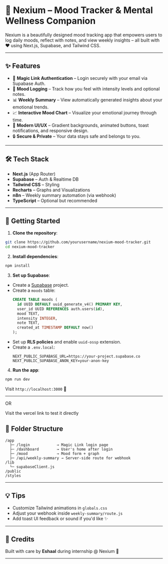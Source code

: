 # 🌈 Nexium – Mood Tracker & Mental Wellness Companion

Nexium is a beautifully designed mood tracking app that empowers users to log daily moods, reflect with notes, and view weekly insights – all built with ❤️ using Next.js, Supabase, and Tailwind CSS.

---

## ✨ Features

- 🔐 **Magic Link Authentication** – Login securely with your email via Supabase Auth.
- 📓 **Mood Logging** – Track how you feel with intensity levels and optional notes.
- 📊 **Weekly Summary** – View automatically generated insights about your emotional trends.
- 📈 **Interactive Mood Chart** – Visualize your emotional journey through time.
- 🎨 **Modern UI/UX** – Gradient backgrounds, animated buttons, toast notifications, and responsive design.
- 🔒 **Secure & Private** – Your data stays safe and belongs to you.

---

## 🛠 Tech Stack

- **Next.js** (App Router)
- **Supabase** – Auth & Realtime DB
- **Tailwind CSS** – Styling
- **Recharts** – Graphs and Visualizations
- **n8n** – Weekly summary automation (via webhook)
- **TypeScript** – Optional but recommended

---

## 🚀 Getting Started

1. **Clone the repository**:

```bash
git clone https://github.com/yourusername/nexium-mood-tracker.git
cd nexium-mood-tracker
```

2. **Install dependencies**:

```bash
npm install
```

3. **Set up Supabase**:

- Create a [Supabase](https://supabase.com/) project.
- Create a `moods` table:
  ```sql
  CREATE TABLE moods (
    id UUID DEFAULT uuid_generate_v4() PRIMARY KEY,
    user_id UUID REFERENCES auth.users(id),
    mood TEXT,
    intensity INTEGER,
    note TEXT,
    created_at TIMESTAMP DEFAULT now()
  );
  ```
- Set up **RLS policies** and enable `uuid-ossp` extension.
- Create a `.env.local`:
  ```env
  NEXT_PUBLIC_SUPABASE_URL=https://your-project.supabase.co
  NEXT_PUBLIC_SUPABASE_ANON_KEY=your-anon-key
  ```

4. **Run the app**:

```bash
npm run dev
```

Visit `http://localhost:3000` 🎉

---

OR

Visit the vercel link to test it directly

## 📁 Folder Structure

```
/app
  ├─ /login            → Magic Link login page
  ├─ /dashboard        → User's home after login
  ├─ /mood             → Mood form + graph
  ├─ /api/weekly-summary → Server-side route for webhook
/lib
  └─ supabaseClient.js
/public
/styles
```

---

## 💡 Tips

- Customize Tailwind animations in `globals.css`
- Adjust your webhook inside `weekly-summary/route.js`
- Add toast UI feedback or sound if you'd like ✨

---

## 🧠 Credits

Built with care by **Eshaal** during internship @ Nexium 🧪

---
